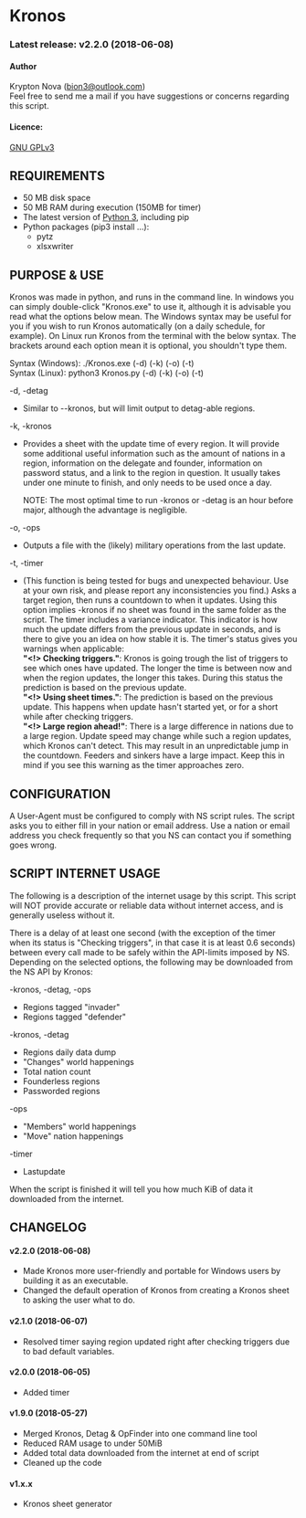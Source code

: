 # Kronos

### Latest release: v2.2.0 (2018-06-08)


#### Author
Krypton Nova (bion3@outlook.com)</br>
Feel free to send me a mail if you have suggestions or concerns regarding this script.


#### **Licence:**
[GNU GPLv3](https://www.gnu.org/licenses/gpl.html)


## REQUIREMENTS
- 50 MB disk space
- 50 MB RAM during execution (150MB for timer)
- The latest version of [Python 3](https://www.python.org/downloads/), including pip
- Python packages (pip3 install ...):
	* pytz 
	* xlsxwriter


## PURPOSE & USE

Kronos was made in python, and runs in the command line. In windows you can simply double-click "Kronos.exe" to use it, although it is advisable you read what the options below mean. The Windows syntax may be useful for you if you wish to run Kronos automatically (on a daily schedule, for example). On Linux run Kronos from the terminal with the below syntax. The brackets around each option mean it is optional, you shouldn't type them. 

Syntax (Windows):  ./Kronos.exe (-d) (-k) (-o) (-t)  </br>
Syntax (Linux):    python3 Kronos.py (-d) (-k) (-o) (-t)  </br>

-d, -detag  </br>
* Similar to --kronos, but will limit output to detag-able regions.

-k, -kronos  </br>
* Provides a sheet with the update time of every region. It will provide some additional useful information such as the amount of nations in a region, information on the delegate and founder, information on password status, and a link to the region in question. It usually takes under one minute to finish, and only needs to be used once a day.

	NOTE: The most optimal time to run -kronos or -detag is an hour before major, although the
	advantage is negligible.

-o, -ops  </br>
* Outputs a file with the (likely) military operations from the last update.

-t, -timer  </br>
* (This function is being tested for bugs and unexpected behaviour. Use at your own risk, and please report any inconsistencies you find.) Asks a target region, then runs a countdown to when it updates. Using this option implies -kronos if no sheet was found in the same folder as the script. The timer includes a variance indicator. This indicator is how much the update differs from the previous update in seconds, and is there to give you an idea on how stable it is. The timer's status gives you warnings when applicable: </br>
**"<!> Checking triggers."**: Kronos is going trough the list of triggers to see which ones have updated. The longer the time is between now and when the region updates, the longer this takes. During this status the prediction is based on the previous update.  </br>
**"<!> Using sheet times."**: The prediction is based on the previous update. This happens when update hasn't started yet, or for a short while after checking triggers.  </br>
**"<!> Large region ahead!"**: There is a large difference in nations due to a large region. Update speed may change while such a region updates, which Kronos can't detect. This may result in an unpredictable jump in the countdown. Feeders and sinkers have a large impact. Keep this in mind if you see this warning as the timer approaches zero.  </br>


## CONFIGURATION

A User-Agent must be configured to comply with NS script rules. The script asks you to either fill in your nation or email address. Use a nation or email address you check frequently so that you NS can contact you if something goes wrong.


## SCRIPT INTERNET USAGE

The following is a description of the internet usage by this script. This script will NOT provide accurate or reliable data without internet access, and is generally useless without it. 

There is a delay of at least one second (with the exception of the timer when its status is "Checking triggers", in that case it is at least 0.6 seconds) between every call made to be safely within the API-limits imposed by NS. Depending on the selected options, the following may be downloaded from the NS API by Kronos:

-kronos, -detag, -ops
* Regions tagged "invader"
* Regions tagged "defender"

-kronos, -detag
* Regions daily data dump
* "Changes" world happenings
* Total nation count
* Founderless regions
* Passworded regions

-ops
* "Members" world happenings
* "Move" nation happenings

-timer
* Lastupdate

When the script is finished it will tell you how much KiB of data it downloaded from the internet.


## CHANGELOG

#### v2.2.0 (2018-06-08)

* Made Kronos more user-friendly and portable for Windows users by building it as an executable.
* Changed the default operation of Kronos from creating a Kronos sheet to asking the user what to do.

#### v2.1.0 (2018-06-07)

* Resolved timer saying region updated right after checking triggers due to bad default variables.

#### v2.0.0 (2018-06-05)

* Added timer

#### v1.9.0 (2018-05-27)

* Merged Kronos, Detag & OpFinder into one command line tool
* Reduced RAM usage to under 50MiB
* Added total data downloaded from the internet at end of script
* Cleaned up the code

#### v1.x.x

* Kronos sheet generator

